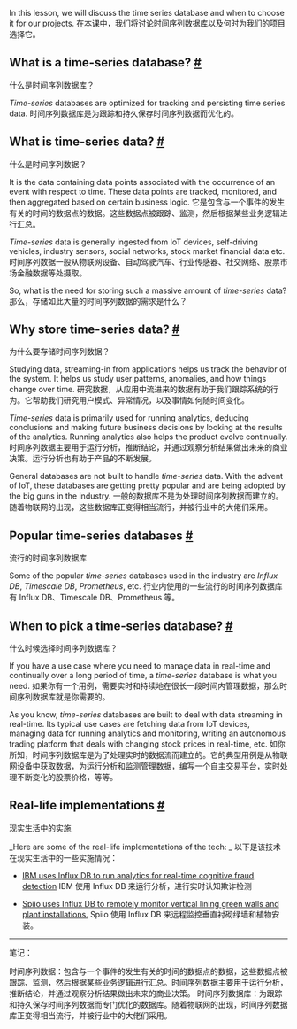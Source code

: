 In this lesson, we will discuss the time series database and when to choose it for our projects.
在本课中，我们将讨论时间序列数据库以及何时为我们的项目选择它。

## What is a time-series database? [#](https://www.educative.io/courses/web-application-software-architecture-101/7nVw0ZWxM9w#What-is-a-time-series-database?)
什么是时间序列数据库？

_Time-series_ databases are optimized for tracking and persisting time series data.
时间序列数据库是为跟踪和持久保存时间序列数据而优化的。

## What is time-series data? [#](https://www.educative.io/courses/web-application-software-architecture-101/7nVw0ZWxM9w#What-is-time-series-data?)
什么是时间序列数据？

It is the data containing data points associated with the occurrence of an event with respect to time. These data points are tracked, monitored, and then aggregated based on certain business logic.
它是包含与一个事件的发生有关的时间的数据点的数据。这些数据点被跟踪、监测，然后根据某些业务逻辑进行汇总。

_Time-series_ data is generally ingested from IoT devices, self-driving vehicles, industry sensors, social networks, stock market financial data etc.
时间序列数据一般从物联网设备、自动驾驶汽车、行业传感器、社交网络、股票市场金融数据等处摄取。

So, what is the need for storing such a massive amount of _time-series_ data?
那么，存储如此大量的时间序列数据的需求是什么？

## Why store time-series data? [#](https://www.educative.io/courses/web-application-software-architecture-101/7nVw0ZWxM9w#Why-store-time-series-data?)
为什么要存储时间序列数据？

Studying data, streaming-in from applications helps us track the behavior of the system. It helps us study user patterns, anomalies, and how things change over time.
研究数据，从应用中流进来的数据有助于我们跟踪系统的行为。它帮助我们研究用户模式、异常情况，以及事情如何随时间变化。

_Time-series_ data is primarily used for running analytics, deducing conclusions and making future business decisions by looking at the results of the analytics. Running analytics also helps the product evolve continually.
时间序列数据主要用于运行分析，推断结论，并通过观察分析结果做出未来的商业决策。运行分析也有助于产品的不断发展。

General databases are not built to handle _time-series_ data. With the advent of IoT, these databases are getting pretty popular and are being adopted by the big guns in the industry.
一般的数据库不是为处理时间序列数据而建立的。随着物联网的出现，这些数据库正变得相当流行，并被行业中的大佬们采用。

## Popular time-series databases [#](https://www.educative.io/courses/web-application-software-architecture-101/7nVw0ZWxM9w#Popular-time-series-databases)
流行的时间序列数据库

Some of the popular _time-series_ databases used in the industry are _Influx DB_, _Timescale DB_, _Prometheus_, etc.
行业内使用的一些流行的时间序列数据库有 Influx DB、Timescale DB、Prometheus 等。

## When to pick a time-series database? [#](https://www.educative.io/courses/web-application-software-architecture-101/7nVw0ZWxM9w#When-to-pick-a-time-series-database?)
什么时候选择时间序列数据库？

If you have a use case where you need to manage data in real-time and continually over a long period of time, a _time-series_ database is what you need.
如果你有一个用例，需要实时和持续地在很长一段时间内管理数据，那么时间序列数据库就是你需要的。

As you know, _time-series_ databases are built to deal with data streaming in real-time. Its typical use cases are fetching data from IoT devices, managing data for running analytics and monitoring, writing an autonomous trading platform that deals with changing stock prices in real-time, etc.
如你所知，时间序列数据库是为了处理实时的数据流而建立的。它的典型用例是从物联网设备中获取数据，为运行分析和监测管理数据，编写一个自主交易平台，实时处理不断变化的股票价格，等等。

## Real-life implementations [#](https://www.educative.io/courses/web-application-software-architecture-101/7nVw0ZWxM9w#Real-life-implementations)
现实生活中的实施

_Here are some of the real-life implementations of the tech: _
以下是该技术在现实生活中的一些实施情况：

- [IBM uses Influx DB to run analytics for real-time cognitive fraud detection](https://www.influxdata.com/customer/ibm/)
IBM 使用 Influx DB 来运行分析，进行实时认知欺诈检测

- [Spiio uses Influx DB to remotely monitor vertical lining green walls and plant installations.](https://www.influxdata.com/customer/customer_case_study_spiio/)
Spiio 使用 Influx DB 来远程监控垂直衬砌绿墙和植物安装。

---

笔记：

时间序列数据：包含与一个事件的发生有关的时间的数据点的数据，这些数据点被跟踪、监测，然后根据某些业务逻辑进行汇总。时间序列数据主要用于运行分析，推断结论，并通过观察分析结果做出未来的商业决策。
时间序列数据库：为跟踪和持久保存时间序列数据而专门优化的数据库。随着物联网的出现，时间序列数据库正变得相当流行，并被行业中的大佬们采用。
